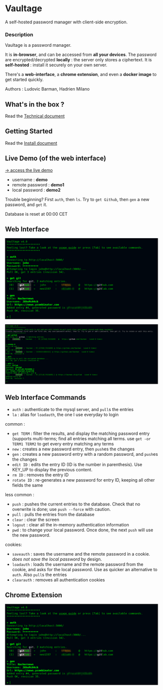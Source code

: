 # Vaultage
A self-hosted password manager with client-side encryption.

### Description

Vaultage is a password manager.

It is **in-browser**, and can be accessed from **all your devices**.
The password are encrypted/decrypted **locally** : the server only stores a ciphertext.
It is **self-hosted** : install it securely on your own server.

There's a **web-interface**, a **chrome extension**, and even a **docker image** to get started quickly.

Authors : Ludovic Barman, Hadrien Milano

## What's in the box ?

Read the [Technical document](TECHNICAL_DOC.md)

## Getting Started

Read the [Install document](INSTALL.md)

## Live Demo (of the web interface)

 [-> access the live demo](https://demo.lbarman.ch/vaultage/)

- username : __demo__
- remote password : __demo1__
- local password : __demo2__

Trouble beginning? First `auth`, then `ls`. Try to `get Github`, then `gen` a new password, and `get` it.

Database is reset at 00:00 CET

## Web Interface

![Vaultage demo 1](https://raw.githubusercontent.com/lbarman/vaultage/master/resources/screenshot1.png "Vaultage demo 1")

![Vaultage demo 2](https://raw.githubusercontent.com/lbarman/vaultage/master/resources/screenshot2.png "Vaultage demo 2")

## Web Interface Commands

- `auth` : authenticate to the mysql server, and `pull`s the entries
- `la` : alias for `loadauth`, the one I use everyday to login

common :

- `get TERM` : filter the results, and display the matching password entry (supports multi-terms; find all entries matching all terms. use `get -or TERM1 TERM2` to get every entry matching any terms
- `new` : creates a new password entry, then `push`es the changes
- `gen` : creates a new password entry with a random password, and `push`es the changes
- `edit ID` : edits the entry ID (ID is the number in parenthesis). Use KEY_UP to display the previous content.
- `rm ID` : removes the entry ID
- `rotate ID` : re-generates a new password for entry ID, keeping all other fields the same

less common :

- `push` : pushes the current entries to the database. Check that no overwrite is done; use `push --force` with caution.
- `pull` : pulls the entries from the database
- `clear` : clear the screen
- `logout` : clear all the in-memory authentication information
- `pwd` : to change your local password. Once done, the next `push` will use the new password.

cookies: 

- `saveauth` : saves the username and the remote password in a cookie. _does not save the local password_ by design.
- `loadauth` : loads the username and the remote password from the cookie, and asks for the local password. Use as quicker an alternative to `auth`. Also `pull`s the entries
- `clearauth` : removes all authentication cookies

## Chrome Extension

![Vaultage demo 1](https://raw.githubusercontent.com/lbarman/vaultage/master/resources/screenshot1.png "Vaultage demo 1")
